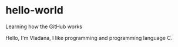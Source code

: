 # hello-world
Learning how the GitHub works 

Hello, I'm Vladana, I like programming and programming language C. 

